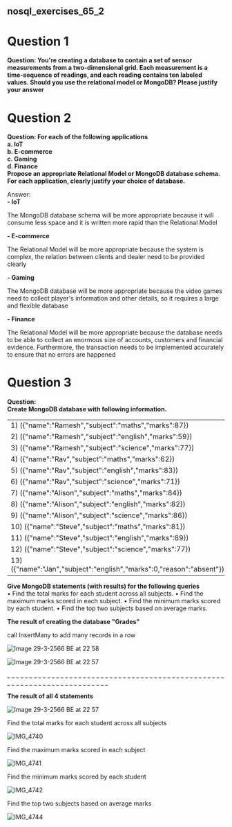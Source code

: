 ## nosql_exercises_65_2

# Question 1
**Question: You're creating a database to contain a set of sensor measurements from a two-dimensional grid.
Each measurement is a time-sequence of readings, and each reading contains ten labeled values.
Should you use the relational model or MongoDB? Please justify your answer** <br />

# Question 2

**Question: For each of the following applications <br />
a. IoT <br />
b. E-commerce <br />
c. Gaming <br />
d. Finance <br />
Propose an appropriate Relational Model or MongoDB database schema. For each application,
clearly justify your choice of database.**

Answer: <br />
**- IoT** <br />

The MongoDB database schema will be more appropriate because it will consume less space and it is written more rapid than the Relational Model <br />

**- E-commerce** <br />

The Relational Model will be more appropriate because the system is complex, the relation between clients and dealer need to be provided clearly <br />

**- Gaming** <br />

The MongoDB database will be more appropriate because the video games need to collect player's information and other details, so it requires a large and flexible database <br />

**- Finance** <br />

The Relational Model will be more appropriate because the database needs to be able to collect an enormous size of accounts, customers and financial evidence. Furthermore, the transaction needs to be implemented accurately to ensure that no errors are happened <br />


# Question 3
**Question:** <br />
**Create MongoDB database with following information.** <br />


|                                                                      |
|----------------------------------------------------------------------|
| 1) ({"name":"Ramesh","subject":"maths","marks":87})                  |
| 2) ({"name":"Ramesh","subject":"english","marks":59})                | 
| 3) ({"name":"Ramesh","subject":"science","marks":77})                |
| 4) ({"name":"Rav","subject":"maths","marks":62})                     |
| 5) ({"name":"Rav","subject":"english","marks":83})                   |
| 6) ({"name":"Rav","subject":"science","marks":71})                   |
| 7) ({"name":"Alison","subject":"maths","marks":84})                  |
| 8) ({"name":"Alison","subject":"english","marks":82})                |
| 9) ({"name":"Alison","subject":"science","marks":86})                |
| 10) ({"name":"Steve","subject":"maths","marks":81})                  |
| 11) ({"name":"Steve","subject":"english","marks":89})                |
| 12) ({"name":"Steve","subject":"science","marks":77})                |
| 13) ({"name":"Jan","subject":"english","marks":0,"reason":"absent"}) |

**Give MongoDB statements (with results) for the following queries** <br />
• Find the total marks for each student across all subjects.
• Find the maximum marks scored in each subject.
• Find the minimum marks scored by each student.
• Find the top two subjects based on average marks.


**The result of creating the database "Grades"**

call InsertMany to add many records in a row <br />

![Image 29-3-2566 BE at 22 58](https://user-images.githubusercontent.com/92812914/228854854-60ee1c2f-c873-40e8-8dfe-063d343a943c.jpeg)

![Image 29-3-2566 BE at 22 57](https://user-images.githubusercontent.com/92812914/228854828-0b36bf66-a175-4e1d-a854-550be2f2889d.jpeg)



_ _ _ _ _ _ _ _ _ _ _ _ _ _ _ _ _ _ _ _ _ _ _ _ _ _ _ _ _ _ _ _ _ _ _ _ _ _ _ _ _ _ _ _ _ _ _ _ _ _ _ _ _ _ _ _ _ _ _ _ _ _ _ _ _ _ _ _ _ _ _ _ <br />



**The result of all 4 statements**

![Image 29-3-2566 BE at 22 57](https://user-images.githubusercontent.com/92812914/228854784-5496062f-8dc9-49f0-bc84-0caa65f70e07.jpeg)


Find the total marks for each student across all subjects <br />

![IMG_4740](https://user-images.githubusercontent.com/92812914/228853988-cd0c0a47-d236-42c2-9e1c-c83b9eb9c08f.jpeg)


Find the maximum marks scored in each subject <br />

![IMG_4741](https://user-images.githubusercontent.com/92812914/228854007-3f69eecc-cbeb-42b9-acb3-722e048547b0.jpeg)


Find the minimum marks scored by each student <br />

![IMG_4742](https://user-images.githubusercontent.com/92812914/228854010-e7c1e399-69fe-43ef-819f-a5a6e28bfc84.jpeg)


Find the top two subjects based on average marks <br />

![IMG_4744](https://user-images.githubusercontent.com/92812914/228854014-bc9ef419-c4af-4f35-8761-f84abafeff28.jpeg)
